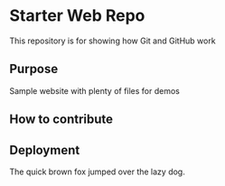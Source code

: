 # Starter Web Repo

This repository is for showing how Git and GitHub work

## Purpose

Sample website with plenty of files for demos

## How to contribute

## Deployment 

The quick brown fox jumped over the lazy dog.
